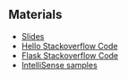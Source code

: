 ## Materials
- [Slides](https://1drv.ms/p/s!Ak85dR9Am4LtgifB8Bh9PDj1h_zX)
- [Hello Stackoverflow Code](https://github.com/qubitron/hello-stackoverflow)
- [Flask Stackoverflow Code](https://github.com/qubitron/stackoverflow-flask)
- [IntelliSense samples](https://github.com/qubitron/intellisense-samples)
